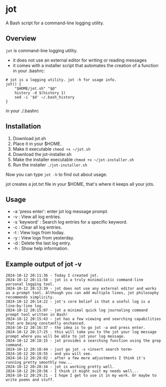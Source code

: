 # jot
A Bash script for a command-line logging utility. 

## Overview
`jot` is command-line logging utility.
- it does not use an external editor for writing or reading messages
- it comes with a installer script that automates the creation of a function in your .bashrc:
```
# jot is a logging utility. jot -h for usage info.
jot() {
    "$HOME/jot.sh" "$@"
    history -d $(history 1)
    sed -i '$d' ~/.bash_history
}
```

in your ./.bashrc


## Installation
1. Download jot.sh
2. Place it in your $HOME.
2. Make it executable `chmod +x ~/jot.sh`
3. Download the jot-installer.sh
4. Make the installer executable `chmod +x ~/jot-installer.sh`
5. Run the installer `./jot-installer.sh`

Now you can type `jot -h` to find out about usage.

jot creates a jot.txt file in your $HOME, that's where it keeps all your jots.

## Usage

- -a 'press enter': enter jot log message prompt.
- -v : View all log entries.
- -s 'keyword' : Search log entries for a specific keyword.
- -c : Clear all log entries.
- -t : View logs from today.
- -y : View logs from yesterday.
- -d : Delete the last log entry.
- -h : Show help information.

## Example output of jot -v
```
2024-10-12 20:11:36 - Today I created jot.
2024-10-12 20:11:58 - jot is a truly minimalistic command-line personal logging tool.
2024-10-12 20:13:39 - jot does not use any external editor and works as a prompt tool. Although you can add multiple lines, jot philosophy recommends simplicity.
2024-10-12 20:14:22 - jot's core belief is that a useful log is a line-by-line log.
2024-10-12 20:15:07 - jot a minimal quick log journaling command prompt tool written in Bash!
2024-10-12 20:15:43 - jot has a few viewing and searching capabilities that are being constantly enchanced.
2024-10-12 20:16:37 - the idea is to go jot -a and press enter.
2024-10-12 20:17:25 - this will take you to the jot your log message prompt where you will be able to jot your log message.
2024-10-12 20:18:15 - jot provides a searching function using the grep command.
2024-10-12 20:18:44 - just go jot -s <insert search term>
2024-10-12 20:18:55 - and you will see.
2024-10-12 20:28:02 - after a few more adjustments I think it's running pretty smoothly now...
2024-10-12 20:28:34 - jot is working pretty well.
2024-10-12 20:28:56 - I think it might suit my needs well...
2024-10-12 20:29:21 - I hope I get to use it in my work. Or maybe to write poems and stuff.

```